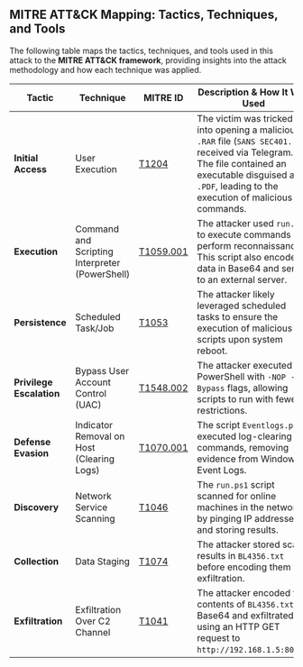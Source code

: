 ## MITRE ATT&CK Mapping: Tactics, Techniques, and Tools

The following table maps the tactics, techniques, and tools used in this attack to the **MITRE ATT&CK framework**, providing insights into the attack methodology and how each technique was applied.

| **Tactic** | **Technique** | **MITRE ID** | **Description & How It Was Used** | **Tools Used** |
|------------|--------------|-------------|----------------------------------|--------------|
| **Initial Access** | User Execution | [T1204](https://attack.mitre.org/techniques/T1204/) | The victim was tricked into opening a malicious `.RAR` file (`SANS SEC401.rar`) received via Telegram. The file contained an executable disguised as a `.PDF`, leading to the execution of malicious commands. | WinRAR, Telegram |
| **Execution** | Command and Scripting Interpreter (PowerShell) | [T1059.001](https://attack.mitre.org/techniques/T1059/001/) | The attacker used `run.ps1` to execute commands and perform reconnaissance. This script also encoded data in Base64 and sent it to an external server. | PowerShell |
| **Persistence** | Scheduled Task/Job | [T1053](https://attack.mitre.org/techniques/T1053/) | The attacker likely leveraged scheduled tasks to ensure the execution of malicious scripts upon system reboot. | Task Scheduler (Potentially used but not yet confirmed) |
| **Privilege Escalation** | Bypass User Account Control (UAC) | [T1548.002](https://attack.mitre.org/techniques/T1548/002/) | The attacker executed PowerShell with `-NOP -EP Bypass` flags, allowing scripts to run with fewer restrictions. | PowerShell |
| **Defense Evasion** | Indicator Removal on Host (Clearing Logs) | [T1070.001](https://attack.mitre.org/techniques/T1070/001/) | The script `Eventlogs.ps1` executed log-clearing commands, removing evidence from Windows Event Logs. | Eventlogs.ps1, PowerShell |
| **Discovery** | Network Service Scanning | [T1046](https://attack.mitre.org/techniques/T1046/) | The `run.ps1` script scanned for online machines in the network by pinging IP addresses and storing results. | PowerShell |
| **Collection** | Data Staging | [T1074](https://attack.mitre.org/techniques/T1074/) | The attacker stored scan results in `BL4356.txt` before encoding them for exfiltration. | PowerShell |
| **Exfiltration** | Exfiltration Over C2 Channel | [T1041](https://attack.mitre.org/techniques/T1041/) | The attacker encoded the contents of `BL4356.txt` in Base64 and exfiltrated it using an HTTP GET request to `http://192.168.1.5:8000/`. | PowerShell |

